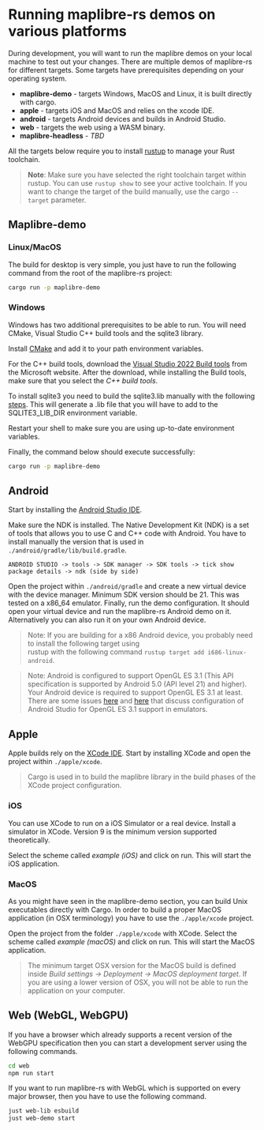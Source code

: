 # Running maplibre-rs demos on various platforms

During development, you will want to run the maplibre demos on your local machine to test out your changes.
There are multiple demos of maplibre-rs for different targets. Some targets have prerequisites
depending on your operating system.

* **maplibre-demo** - targets Windows, MacOS and Linux, it is built directly with cargo.
* **apple** - targets iOS and MacOS and relies on the xcode IDE.
* **android** - targets Android devices and builds in Android Studio.
* **web** - targets the web using a WASM binary.
* **maplibre-headless** - *TBD*

All the targets below require you to install [rustup](https://rustup.rs/) to manage your Rust toolchain.

> __Note__: Make sure you have selected the right toolchain target within rustup. You can use `rustup show` to see your
> active toolchain. If you want to change the target of the build manually, use the cargo `--target` parameter.

## Maplibre-demo

### Linux/MacOS

The build for desktop is very simple, you just have to run the following command from the root of the
maplibre-rs project:

```bash
cargo run -p maplibre-demo
```

### Windows

Windows has two additional prerequisites to be able to run. You will need CMake, Visual Studio C++ build tools and the
sqlite3 library.

Install [CMake](https://cmake.org/download/) and add it to your path environment variables.

For the C++ build tools, download the [Visual Studio 2022 Build tools](https://visualstudio.microsoft.com/downloads/)
from the Microsoft website. After the download, while installing the Build tools, make sure that you select the
*C++ build tools*.

To install sqlite3 you need to build the sqlite3.lib manually with the following
[steps](https://gist.github.com/zeljic/d8b542788b225b1bcb5fce169ee28c55). This will generate a .lib file that
you will have to add to the SQLITE3_LIB_DIR environment variable.

Restart your shell to make sure you are using up-to-date environment variables.

Finally, the command below should execute successfully:

```bash
cargo run -p maplibre-demo
```

## Android

Start by installing the 
[Android Studio IDE](https://developer.android.com/studio?gclid=CjwKCAjwj42UBhAAEiwACIhADmF7uHXnEHGnmOgFnjp0Z6n-TnBvutC5faGA89lwouMIXiR6OXK4hBoCq78QAvD_BwE&gclsrc=aw.ds).

Make sure the NDK is installed. The Native Development Kit (NDK) is a set of tools that allows 
you to use C and C++ code with Android. You have to install manually the version that is used in 
`./android/gradle/lib/build.gradle`.

```
ANDROID STUDIO -> tools -> SDK manager -> SDK tools -> tick show package details -> ndk (side by side)
```

Open the project within `./android/gradle` and create a new virtual device with the device manager. Minimum SDK version
should be 21. This was tested on a x86_64 emulator. Finally, run the demo configuration. It should open your virtual device and 
run the maplibre-rs Android demo on it. Alternatively you can also run it on your own Android device.

> Note: If you are building for a x86 Android device, you probably need to install the following target using  
> rustup with the following command `rustup target add i686-linux-android`.

> Note: Android is configured to support OpenGL ES 3.1 (This API specification is supported by Android 5.0 (API level 21) and higher).
> Your Android device is required to support OpenGL ES 3.1 at least. There are some issues 
> [here](https://stackoverflow.com/questions/40797975/android-emulator-and-opengl-es3-egl-bad-config) and 
> [here](https://www.reddit.com/r/Arcore/comments/8squbo/opengl_es_31_is_required_for_android_emulator_to/) that
> discuss configuration of Android Studio for OpenGL ES 3.1 support in emulators.
 
## Apple

Apple builds rely on the [XCode IDE](https://apps.apple.com/us/app/xcode/id497799835?ls=1&mt=12).
Start by installing XCode and open the project within `./apple/xcode`.

> Cargo is used in to build the maplibre library in the build phases of the XCode project configuration.

### iOS

You can use XCode to run on a iOS Simulator or a real device. Install a simulator in XCode.
Version 9 is the minimum version supported theoretically.

Select the scheme called *example (iOS)* and click on run. This will start the iOS application.

### MacOS

As you might have seen in the maplibre-demo section, you can build Unix executables directly with Cargo.
In order to build a proper MacOS application (in OSX terminology) you have to use the `./apple/xcode` project.

Open the project from the folder `./apple/xcode` with XCode. Select the scheme called *example (macOS)* and
click on run. This will start the MacOS application. 

> The minimum target OSX version for the MacOS build is defined inside *Build settings -> Deployment -> MacOS deployment target*.
> If you are using a lower version of OSX, you will not be able to run the application on your computer.

## Web (WebGL, WebGPU)

If you have a browser which already supports a recent version of the WebGPU specification then you can start a
development server using the following commands.

```bash
cd web
npm run start
```

If you want to run maplibre-rs with WebGL which is supported on every major browser, then you have to use the following
command.

```bash
just web-lib esbuild
just web-demo start
```